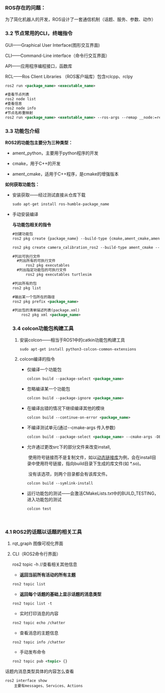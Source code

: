 ### ROS存在的问题：

为了简化机器人的开发，ROS设计了一套通信机制（话题、服务、参数、动作）



### 3.2 节点常用的CLI，终端指令

GUI——Graphical User Interface(图形交互界面)

CLI——Command-Line interface（命令行交互界面）

API——应用程序编程接口，函数库

RCL——Ros Client Libraries （ROS客户端库）包含rclcpp、rclpy

```xml
ros2 run <package_name> <executable_name>
```

```xml
#查看节点列表
ros2 node list
#查看信息
ros2 node info
#节点名称重映射
ros2 run <package_name> <exetutable_name> --ros-args --remap __node:=remap_name
```



### 3.3 功能包介绍

**ROS2的功能包主要分为三种类型：**

- ament_python，主要用于python程序的开发

- cmake，用于C++的开发

- ament_cmake，适用于C++程序，是cmake的增强版本

  

**如何获取功能包：**

- 安装获取——经过测试直接从仓库下载

  ```xml
  sudo apt-get install ros-humble-package_name
  ```

- 手动安装编译

  

  **与功能包相关的指令**

  ```xml
  #创建功能包
  ros2 pkg create {package_name} --build-type {cmake,ament_cmake,ament_python} --dependencies {相关依赖的名字}
  
  ros2 pkg create camera_calibration_ros2 --build-type ament_cmake --dependencies rclcpp std_msgs sensor_msgs geometry_msgs nav_msgs
  
  #列出可执行文件
  	#列出所有的可执行文件
  		ros2 pkg executables
  	#列出指定功能包的可执行文件
  		ros2 pkg executables turtlesim
  
  #列出所有的包
  ros2 pkg list
  
  #输出某一个包所在的路径
  ros2 pkg prefix <package_name>
  
  #列出包的清单描述列表(package.xml)
      ros2 pkg xml <package_name>
  ```

  

  ### 3.4 colcon功能包构建工具

  1. 安装colcon——相当于ROS1中的catkin功能包构建工具
  
     ```
     sudo apt-get install python3-colcon-common-extensions
     ```

  2. colcon编译的指令

     - 仅编译一个功能包
  
       ```xml
       colcon build --package-select <package_name>
       ```

     - 忽略编译某一个功能包
  
       ```xml
       colcon build --package-ignore <package_name>
       ```

     - 在编译出错的情况下继续编译其他的模块
  
       ```xml
       colcon build --continue-on-error <package_name>
       ```

     - 不编译测试单元(通过--cmake-args  传入参数)
  
       ```xml
       colcon build --package-select <package_name> --cmake-args -DBUILD_TESTING=0
       ```

     - 允许通过更改src下的部分文件来改变install,

       ​	使用符号链接而不是复制文件，如以[动态链接库](https://so.csdn.net/so/search?q=动态链接库&spm=1001.2101.3001.7020)为例，会在install目录中使用符号链接，指向build目录下生成的库文件(如 *.so)。

       ​	没有该选项，则两个目录都会有该库文件。
  
       ```xml
       colcon build --symlink-install
       ```

     - 运行功能包的测试——会激活CMakeLists.txt中的BUILD_TESTING，进入功能包的测试
  
       ```xml
       colcon test
       ```

​		

### 4.1 ROS2的话题以话题的相关工具

1. rqt_graph 图像可视化界面

2. CLI（ROS2命令行界面）

   ros2 topic -h  //查看相关其他信息

   - **返回当前所有活动的所有主题**

   ```xml
   ros2 topic list
   ```

   - **返回每个话题的基础上显示话题的消息类型**

   ```xml
   ros2 topic list -t
   ```

   - 实时打印消息的内容

   ```xml
   ros2 topic echo /chatter
   ```

   - 查看消息的主题信息

   ```xml
   ros2 topic info /chatter
   ```

   - 手动发布命令

   ```xml
   ros2 topic pub <topic> {}
   ```

   

话题内消息类型具体的内容怎么查看

```
ros2 interface show
	主要有messages、Services、Actions
```





